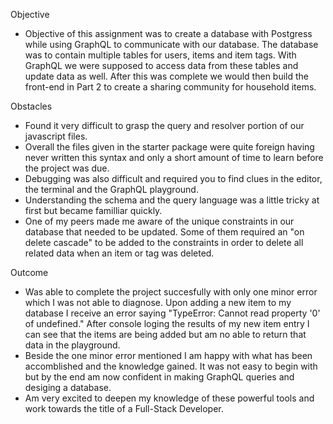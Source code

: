 Objective
- Objective of this assignment was to create a database with Postgress while using GraphQL to communicate with our database. The database was to contain multiple tables for users, items and item tags. With GraphQL we were supposed to access data from these tables and update data as well. After this was complete we would then build the front-end in Part 2 to create a sharing community for household items.   

Obstacles
- Found it very difficult to grasp the query and resolver portion of our javascript files. 
- Overall the files given in the starter package were quite foreign having never written this syntax and only a short amount of time to learn before the project was due.
- Debugging was also difficult and required you to find clues in the editor, the terminal and the GraphQL playground.
- Understanding the schema and the query language was a little tricky at first but became familliar quickly.
- One of my peers made me aware of the unique constraints in our database that needed to be updated. Some of them required an "on delete cascade" to be added to the constraints in order to delete all related data when an item or tag was deleted.

Outcome
- Was able to complete the project succesfully with only one minor error which I was not able to diagnose. Upon adding a new item to my database I receive an error saying "TypeError: Cannot read property '0' of undefined." After console loging the results of my new item entry I can see that the items are being added but am no able to return that data in the playground.
- Beside the one minor error mentioned I am happy with what has been accomblished and the knowledge gained. It was not easy to begin with but by the end am now confident in making GraphQL queries and desiging a database.
- Am very excited to deepen my knowledge of these powerful tools and work towards the title of a Full-Stack Developer. 